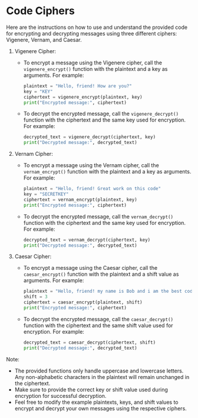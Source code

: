 # Code Ciphers


Here are the instructions on how to use and understand the provided code for encrypting and decrypting messages using three different ciphers: Vigenere, Vernam, and Caesar.

1. Vigenere Cipher:
   - To encrypt a message using the Vigenere cipher, call the `vigenere_encrypt()` function with the plaintext and a key as arguments. For example:
     ```python
     plaintext = "Hello, friend! How are you?"
     key = "KEY"
     ciphertext = vigenere_encrypt(plaintext, key)
     print("Encrypted message:", ciphertext)
     ```
   - To decrypt the encrypted message, call the `vigenere_decrypt()` function with the ciphertext and the same key used for encryption. For example:
     ```python
     decrypted_text = vigenere_decrypt(ciphertext, key)
     print("Decrypted message:", decrypted_text)
     ```

2. Vernam Cipher:
   - To encrypt a message using the Vernam cipher, call the `vernam_encrypt()` function with the plaintext and a key as arguments. For example:
     ```python
     plaintext = "Hello, friend! Great work on this code"
     key = "SECRETKEY"
     ciphertext = vernam_encrypt(plaintext, key)
     print("Encrypted message:", ciphertext)
     ```
   - To decrypt the encrypted message, call the `vernam_decrypt()` function with the ciphertext and the same key used for encryption. For example:
     ```python
     decrypted_text = vernam_decrypt(ciphertext, key)
     print("Decrypted message:", decrypted_text)
     ```

3. Caesar Cipher:
   - To encrypt a message using the Caesar cipher, call the `caesar_encrypt()` function with the plaintext and a shift value as arguments. For example:
     ```python
     plaintext = "Hello, friend! my name is Bob and i am the best coder ever"
     shift = 3
     ciphertext = caesar_encrypt(plaintext, shift)
     print("Encrypted message:", ciphertext)
     ```
   - To decrypt the encrypted message, call the `caesar_decrypt()` function with the ciphertext and the same shift value used for encryption. For example:
     ```python
     decrypted_text = caesar_decrypt(ciphertext, shift)
     print("Decrypted message:", decrypted_text)
     ```

Note:
- The provided functions only handle uppercase and lowercase letters. Any non-alphabetic characters in the plaintext will remain unchanged in the ciphertext.
- Make sure to provide the correct key or shift value used during encryption for successful decryption.
- Feel free to modify the example plaintexts, keys, and shift values to encrypt and decrypt your own messages using the respective ciphers.

